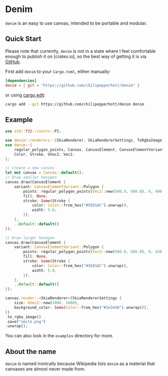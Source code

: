 # Denim

`denim` is an easy to use canvas, intended to be portable and modular.

## Quick Start
Please note that currently, `denim` is not in a state where I feel comfortable enough to publish it on [crates.io], so the best way of getting it is via [GitHub](https://github.com/chilipepperhott/denim).

First add `denim` to your `Cargo.toml`, either manually:

```toml
[dependencies]
denim = { git = "https://github.com/chilipepperhott/denim" }
```

or using [cargo edit](https://github.com/killercup/cargo-edit):

```bash
cargo add --git https://github.com/chilipepperhott/denim denim
```

## Example

```rust
use std::f32::consts::PI;

use denim::renderers::{SkiaRenderer, SkiaRendererSettings, ToRgbaImage};
use denim::{
    regular_polygon_points, Canvas, CanvasElement, CanvasElementVariant,
    Color, Stroke, UVec2, Vec2,
};

// Create a new canvas
let mut canvas = Canvas::default();
// Draw smaller hexagon
canvas.draw(CanvasElement {
    variant: CanvasElementVariant::Polygon {
        points: regular_polygon_points(Vec2::new(500.0, 500.0), 6, 400.0, PI * 1.5),
        fill: None,
        stroke: Some(Stroke {
            color: Color::from_hex("#5E81AC").unwrap(),
            width: 5.0,
        }),
    },
    ..Default::default()
});

// Draw larger hexagon
canvas.draw(CanvasElement {
    variant: CanvasElementVariant::Polygon {
        points: regular_polygon_points(Vec2::new(500.0, 500.0), 6, 420.0, PI * 1.5),
        fill: None,
        stroke: Some(Stroke {
            color: Color::from_hex("#5E81AC").unwrap(),
            width: 5.0,
        }),
    },
    ..Default::default()
});

canvas.render::<SkiaRenderer>(SkiaRendererSettings {
    size: UVec2::new(1000, 1000),
    background_color: Some(Color::from_hex("#2e3440").unwrap()),
})
.to_rgba_image()
.save("smile.png")
.unwrap();
```

You can also look in the `examples` directory for more.

## About the name
`denim` is named ironically because Wikipedia lists `denim` as a material that canvases are almost never made from.